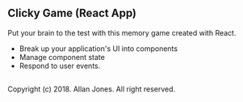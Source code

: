 ## Clicky Game (React App)

Put your brain to the test with this memory game created with React. 

- Break up your application's UI into components
- Manage component state
- Respond to user events.

## 

Copyright (c)	2018. Allan Jones. All right reserved.
